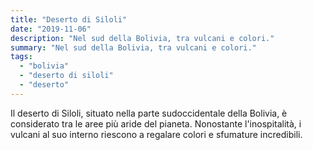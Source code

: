 ```yaml
---
title: "Deserto di Siloli"
date: "2019-11-06"
description: "Nel sud della Bolivia, tra vulcani e colori."
summary: "Nel sud della Bolivia, tra vulcani e colori."
tags: 
  - "bolivia"
  - "deserto di siloli"
  - "deserto"
---
```


Il deserto di Siloli, situato nella parte sudoccidentale della Bolivia, è considerato tra le aree più aride del pianeta. Nonostante l'inospitalità, i vulcani al suo interno riescono a regalare colori e sfumature incredibili.